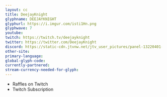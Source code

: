 ```yaml
---
layout: cc
title: DeejayKnight
glyphname: DEEJAYKNIGHT
glyphurl: https://i.imgur.com/isti1Hn.png
glyphwave: 7
youtube: 
twitch: https://twitch.tv/deejayknight
twitter: https://twitter.com/DeejayKnight
discord: https://static-cdn.jtvnw.net/jtv_user_pictures/panel-13220401-image-f74be6d4f37c434d-320.jpeg
other-site: 
primary-language: 
global-glyph-code: 
currently-partnered: 
stream-currency-needed-for-glyph: 
---
```

* Raffles on Twitch
* Twitch Subscription
